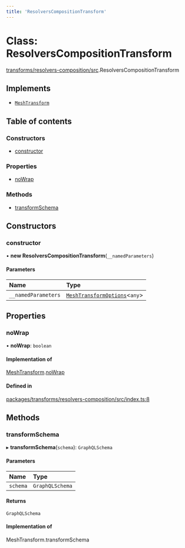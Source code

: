 ```yaml
---
title: 'ResolversCompositionTransform'
---
```


# Class: ResolversCompositionTransform

[transforms/resolvers-composition/src](../modules/transforms_resolvers_composition_src).ResolversCompositionTransform

## Implements

- [`MeshTransform`](/docs/api/interfaces/types_src.MeshTransform)

## Table of contents

### Constructors

- [constructor](transforms_resolvers_composition_src.ResolversCompositionTransform#constructor)

### Properties

- [noWrap](transforms_resolvers_composition_src.ResolversCompositionTransform#nowrap)

### Methods

- [transformSchema](transforms_resolvers_composition_src.ResolversCompositionTransform#transformschema)

## Constructors

### constructor

• **new ResolversCompositionTransform**(`__namedParameters`)

#### Parameters

| Name | Type |
| :------ | :------ |
| `__namedParameters` | [`MeshTransformOptions`](/docs/api/interfaces/types_src.MeshTransformOptions)<`any`\> |

## Properties

### noWrap

• **noWrap**: `boolean`

#### Implementation of

[MeshTransform](/docs/api/interfaces/types_src.MeshTransform).[noWrap](/docs/api/interfaces/types_src.MeshTransform#nowrap)

#### Defined in

[packages/transforms/resolvers-composition/src/index.ts:8](https://github.com/Urigo/graphql-mesh/blob/master/packages/transforms/resolvers-composition/src/index.ts#L8)

## Methods

### transformSchema

▸ **transformSchema**(`schema`): `GraphQLSchema`

#### Parameters

| Name | Type |
| :------ | :------ |
| `schema` | `GraphQLSchema` |

#### Returns

`GraphQLSchema`

#### Implementation of

MeshTransform.transformSchema
